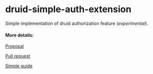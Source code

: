 # druid-simple-auth-extension

Simple implementation of druid authorization feature (*experimental*).

#### More details:
[Proposal](https://github.com/druid-io/druid/issues/2355)

[Pull request](https://github.com/druid-io/druid/pull/2424)

[Simple guide](https://groups.google.com/d/msg/druid-user/23nVku3G4Rw/DZXYHy2vAgAJ)

